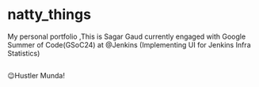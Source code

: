 # natty_things
My personal portfolio ,This is Sagar Gaud currently engaged with Google Summer of Code(GSoC24) at @Jenkins (Implementing UI for Jenkins Infra Statistics)

<a href="https://www.linkedin.com/in/sagargaud332/" target="_blank"><img alt="" src="https://img.shields.io/badge/LinkedIn-000?logo=linkedin&logoColor=0A66C2&style=for-the-badge" style="vertical-align:center" /></a>

😉Hustler Munda!
